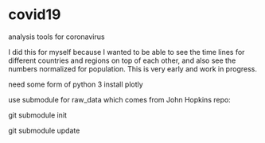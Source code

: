 # covid19
analysis tools for coronavirus

I did this for myself because I wanted to be able to see the time lines for different countries and regions on top of each other, and also see the numbers normalized for population.  This is very early and work in progress.

need some form of python 3
install plotly

use submodule for raw_data which comes from John Hopkins repo:

git submodule init

git submodule update
